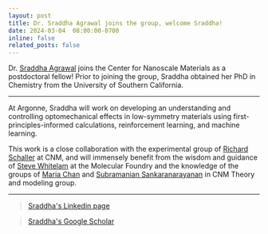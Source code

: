 ```yaml
---
layout: post
title: Dr. Sraddha Agrawal joins the group, welcome Sraddha! 
date: 2024-03-04  08:00:00-0700
inline: false
related_posts: false
---
```


Dr.  <a href="https://www.linkedin.com/in/sraddha-agrawal-a849a7142/">Sraddha Agrawal</a> joins the Center for Nanoscale Materials as a postdoctoral fellow! Prior to joining the group, Sraddha obtained her PhD in Chemistry from the University of Southern California. 

---

At Argonne, Sraddha will work on developing an understanding and controlling optomechanical effects in low-symmetry materials using first-principles-informed calculations, reinforcement learning, and machine learning. 

This work is a close collaboration with the experimental group of <a href="https://sites.northwestern.edu/schaller/"> Richard Schaller</a> at CNM, and will immensely benefit from the wisdom and guidance of <a href="https://foundry.lbl.gov/about/staff/stephen-whitelam/">Steve Whitelam</a> at the Molecular Foundry and the knowledge of the groups of <a href="https://www.anl.gov/profile/maria-k-chan">Maria Chan</a> and <a href="https://www.anl.gov/profile/subramanian-sankaranarayanan">Subramanian Sankaranarayanan</a> in CNM Theory and modeling group. 

---

> <a href="https://www.linkedin.com/in/sraddha-agrawal-a849a7142/">Sraddha's Linkedin page</a>
 
> <a href="https://scholar.google.com/citations?user=Jyt_3qIAAAAJ&hl=en">Sraddha's Google Scholar </a> 

